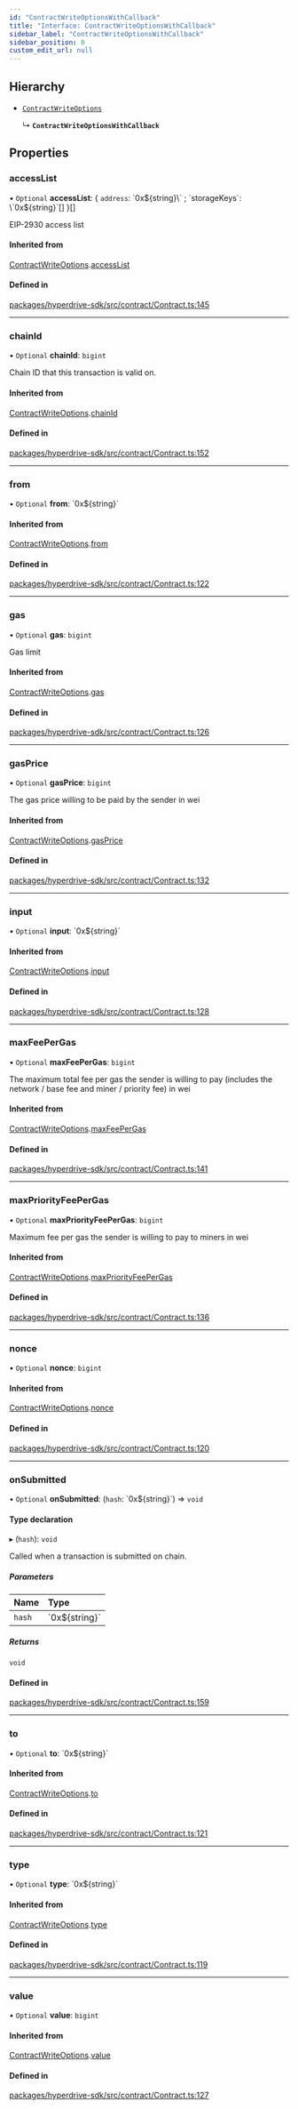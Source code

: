```yaml
---
id: "ContractWriteOptionsWithCallback"
title: "Interface: ContractWriteOptionsWithCallback"
sidebar_label: "ContractWriteOptionsWithCallback"
sidebar_position: 0
custom_edit_url: null
---
```


## Hierarchy

- [`ContractWriteOptions`](ContractWriteOptions.md)

  ↳ **`ContractWriteOptionsWithCallback`**

## Properties

### accessList

• `Optional` **accessList**: { `address`: \`0x${string}\` ; `storageKeys`: \`0x${string}\`[]  }[]

EIP-2930 access list

#### Inherited from

[ContractWriteOptions](ContractWriteOptions.md).[accessList](ContractWriteOptions.md#accesslist)

#### Defined in

[packages/hyperdrive-sdk/src/contract/Contract.ts:145](https://github.com/delvtech/hyperdrive-monorepo/blob/3e85835/packages/hyperdrive-sdk/src/contract/Contract.ts#L145)

___

### chainId

• `Optional` **chainId**: `bigint`

Chain ID that this transaction is valid on.

#### Inherited from

[ContractWriteOptions](ContractWriteOptions.md).[chainId](ContractWriteOptions.md#chainid)

#### Defined in

[packages/hyperdrive-sdk/src/contract/Contract.ts:152](https://github.com/delvtech/hyperdrive-monorepo/blob/3e85835/packages/hyperdrive-sdk/src/contract/Contract.ts#L152)

___

### from

• `Optional` **from**: \`0x${string}\`

#### Inherited from

[ContractWriteOptions](ContractWriteOptions.md).[from](ContractWriteOptions.md#from)

#### Defined in

[packages/hyperdrive-sdk/src/contract/Contract.ts:122](https://github.com/delvtech/hyperdrive-monorepo/blob/3e85835/packages/hyperdrive-sdk/src/contract/Contract.ts#L122)

___

### gas

• `Optional` **gas**: `bigint`

Gas limit

#### Inherited from

[ContractWriteOptions](ContractWriteOptions.md).[gas](ContractWriteOptions.md#gas)

#### Defined in

[packages/hyperdrive-sdk/src/contract/Contract.ts:126](https://github.com/delvtech/hyperdrive-monorepo/blob/3e85835/packages/hyperdrive-sdk/src/contract/Contract.ts#L126)

___

### gasPrice

• `Optional` **gasPrice**: `bigint`

The gas price willing to be paid by the sender in wei

#### Inherited from

[ContractWriteOptions](ContractWriteOptions.md).[gasPrice](ContractWriteOptions.md#gasprice)

#### Defined in

[packages/hyperdrive-sdk/src/contract/Contract.ts:132](https://github.com/delvtech/hyperdrive-monorepo/blob/3e85835/packages/hyperdrive-sdk/src/contract/Contract.ts#L132)

___

### input

• `Optional` **input**: \`0x${string}\`

#### Inherited from

[ContractWriteOptions](ContractWriteOptions.md).[input](ContractWriteOptions.md#input)

#### Defined in

[packages/hyperdrive-sdk/src/contract/Contract.ts:128](https://github.com/delvtech/hyperdrive-monorepo/blob/3e85835/packages/hyperdrive-sdk/src/contract/Contract.ts#L128)

___

### maxFeePerGas

• `Optional` **maxFeePerGas**: `bigint`

The maximum total fee per gas the sender is willing to pay (includes the
network / base fee and miner / priority fee) in wei

#### Inherited from

[ContractWriteOptions](ContractWriteOptions.md).[maxFeePerGas](ContractWriteOptions.md#maxfeepergas)

#### Defined in

[packages/hyperdrive-sdk/src/contract/Contract.ts:141](https://github.com/delvtech/hyperdrive-monorepo/blob/3e85835/packages/hyperdrive-sdk/src/contract/Contract.ts#L141)

___

### maxPriorityFeePerGas

• `Optional` **maxPriorityFeePerGas**: `bigint`

Maximum fee per gas the sender is willing to pay to miners in wei

#### Inherited from

[ContractWriteOptions](ContractWriteOptions.md).[maxPriorityFeePerGas](ContractWriteOptions.md#maxpriorityfeepergas)

#### Defined in

[packages/hyperdrive-sdk/src/contract/Contract.ts:136](https://github.com/delvtech/hyperdrive-monorepo/blob/3e85835/packages/hyperdrive-sdk/src/contract/Contract.ts#L136)

___

### nonce

• `Optional` **nonce**: `bigint`

#### Inherited from

[ContractWriteOptions](ContractWriteOptions.md).[nonce](ContractWriteOptions.md#nonce)

#### Defined in

[packages/hyperdrive-sdk/src/contract/Contract.ts:120](https://github.com/delvtech/hyperdrive-monorepo/blob/3e85835/packages/hyperdrive-sdk/src/contract/Contract.ts#L120)

___

### onSubmitted

• `Optional` **onSubmitted**: (`hash`: \`0x${string}\`) => `void`

#### Type declaration

▸ (`hash`): `void`

Called when a transaction is submitted on chain.

##### Parameters

| Name | Type |
| :------ | :------ |
| `hash` | \`0x${string}\` |

##### Returns

`void`

#### Defined in

[packages/hyperdrive-sdk/src/contract/Contract.ts:159](https://github.com/delvtech/hyperdrive-monorepo/blob/3e85835/packages/hyperdrive-sdk/src/contract/Contract.ts#L159)

___

### to

• `Optional` **to**: \`0x${string}\`

#### Inherited from

[ContractWriteOptions](ContractWriteOptions.md).[to](ContractWriteOptions.md#to)

#### Defined in

[packages/hyperdrive-sdk/src/contract/Contract.ts:121](https://github.com/delvtech/hyperdrive-monorepo/blob/3e85835/packages/hyperdrive-sdk/src/contract/Contract.ts#L121)

___

### type

• `Optional` **type**: \`0x${string}\`

#### Inherited from

[ContractWriteOptions](ContractWriteOptions.md).[type](ContractWriteOptions.md#type)

#### Defined in

[packages/hyperdrive-sdk/src/contract/Contract.ts:119](https://github.com/delvtech/hyperdrive-monorepo/blob/3e85835/packages/hyperdrive-sdk/src/contract/Contract.ts#L119)

___

### value

• `Optional` **value**: `bigint`

#### Inherited from

[ContractWriteOptions](ContractWriteOptions.md).[value](ContractWriteOptions.md#value)

#### Defined in

[packages/hyperdrive-sdk/src/contract/Contract.ts:127](https://github.com/delvtech/hyperdrive-monorepo/blob/3e85835/packages/hyperdrive-sdk/src/contract/Contract.ts#L127)
